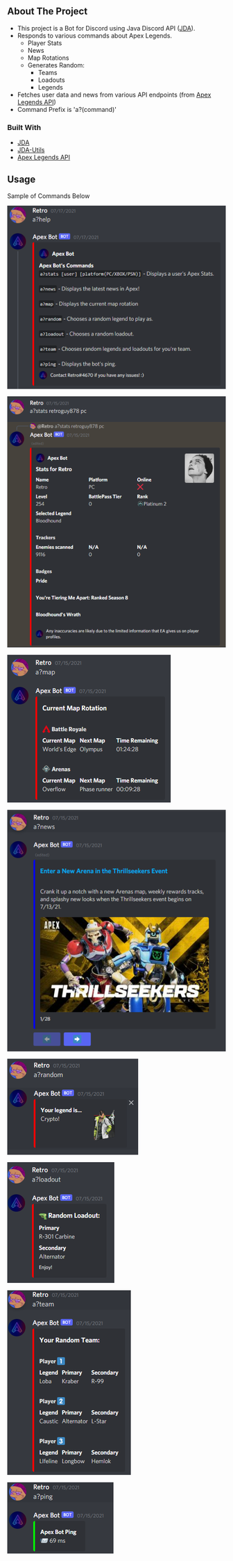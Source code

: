 <!-- ABOUT THE PROJECT -->
## About The Project

* This project is a Bot for Discord using Java Discord API ([JDA](https://github.com/DV8FromTheWorld/JDA)).
* Responds to various commands about Apex Legends.
  * Player Stats
  * News
  * Map Rotations
  * Generates Random:
    * Teams
    * Loadouts
    * Legends
* Fetches user data and news from various API endpoints (from [Apex Legends API](https://apexlegendsapi.com/))
* Command Prefix is 'a?(command)'


### Built With

* [JDA](https://github.com/DV8FromTheWorld/JDA)
* [JDA-Utils](https://github.com/JDA-Applications/JDA-Utilities)
* [Apex Legends API](https://apexlegendsapi.com/)

## Usage
Sample of Commands Below

![Help Command](https://github.com/gabepar123/ApexBot/blob/master/screenshots/help.PNG)

![Stats](https://github.com/gabepar123/ApexBot/blob/master/screenshots/stats.PNG)

![Maps](https://github.com/gabepar123/ApexBot/blob/master/screenshots/maps.PNG)

![Apex News](https://github.com/gabepar123/ApexBot/blob/master/screenshots/news.PNG)

![Random Legend](https://github.com/gabepar123/ApexBot/blob/master/screenshots/rdmlegend.PNG)

![Random Loadout](https://github.com/gabepar123/ApexBot/blob/master/screenshots/rdmloadout.PNG)

![Random Team](https://github.com/gabepar123/ApexBot/blob/master/screenshots/rdmteam.PNG)

![Ping](https://github.com/gabepar123/ApexBot/blob/master/screenshots/ping.PNG)




